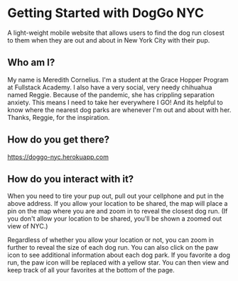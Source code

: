 # Getting Started with DogGo NYC

A light-weight mobile website that allows users to find the dog run closest to them when they are out and about in New York City with their pup.

## Who am I?

My name is Meredith Cornelius. I'm a student at the Grace Hopper Program at Fullstack Academy. I also have a very social, very needy chihuahua named Reggie. Because of the pandemic, she has crippling separation anxiety. This means I need to take her everywhere I GO! And its helpful to know where the nearest dog parks are whenever I'm out and about with her. Thanks, Reggie, for the inspiration.

## How do you get there?

https://doggo-nyc.herokuapp.com

## How do you interact with it?

When you need to tire your pup out, pull out your cellphone and put in the above address. If you allow your location to be shared, the map will place a pin on the map where you are and zoom in to reveal the closest dog run. (If you don't allow your location to be shared, you'll be shown a zoomed out view of NYC.)

Regardless of whether you allow your location or not, you can zoom in further to reveal the size of each dog run. You can also click on the paw icon to see additional information about each dog park. If you favorite a dog run, the paw icon will be replaced with a yellow star. You can then view and keep track of all your favorites at the bottom of the page.
